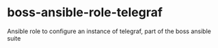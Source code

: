 # boss-ansible-role-telegraf
Ansible role to configure an instance of telegraf, part of the boss ansible suite

